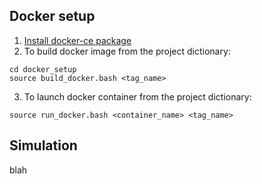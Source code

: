 ## Docker setup
1. [Install docker-ce package](https://docs.docker.com/install/linux/docker-ce/ubuntu/)
2. To build docker image from the project dictionary:
```
cd docker_setup
source build_docker.bash <tag_name>
``` 
3. To launch docker container from the project dictionary:
```
source run_docker.bash <container_name> <tag_name>
```

## Simulation 

blah

